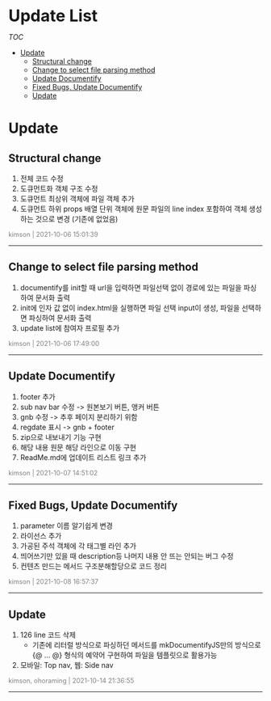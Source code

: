 <div style="font-size: 2rem; font-weight: 700;">Update List</div>

*TOC*

- [Update](#update)
  - [Structural change](#structural-change)
  - [Change to select file parsing method](#change-to-select-file-parsing-method)
  - [Update Documentify](#update-documentify)
  - [Fixed Bugs, Update Documentify](#fixed-bugs-update-documentify)
  - [Update](#update-1)

# Update

## Structural change

1. 전체 코드 수정
2. 도큐먼트화 객체 구조 수정
3. 도큐먼트 최상위 객체에 파일 객체 추가
4. 도큐먼트 하위 props 배열 단위 객체에 원문 파일의 line index 포함하여 객체 생성하는 것으로 변경 (기존에 없었음)

<span style="color: gray; font-size: .8rem">kimson | 2021-10-06 15:01:39</span>

-----

## Change to select file parsing method

1. documentify를 init할 때 url을 입력하면 파일선택 없이 경로에 있는 파일을 파싱하여 문서화 출력
2. init에 인자 값 없이 index.html을 실행하면 파일 선택 input이 생성, 파일을 선택하면 파싱하여 문서화 출력
3. update list에 참여자 프로필 추가

<span style="color: gray; font-size: .8rem">kimson | 2021-10-06 17:49:00</span>

-----

## Update Documentify

1. footer 추가
2. sub nav bar 수정 -> 원본보기 버튼, 앵커 버튼
3. gnb 수정 -> 추후 페이지 분리하기 위함
4. regdate 표시 -> gnb + footer
5. zip으로 내보내기 기능 구현
6. 해당 내용 원문 해당 라인으로 이동 구현
7. ReadMe.md에 업데이트 리스트 링크 추가

<span style="color: gray; font-size: .8rem">kimson | 2021-10-07 14:51:02</span>

-----

## Fixed Bugs, Update Documentify

1. parameter 이름 알기쉽게 변경
2. 라이선스 추가
3. 가공된 주석 객체에 각 태그별 라인 추가
4. 띄어쓰기만 있을 때 description등 나머지 내용 안 뜨는 안되는 버그 수정
5. 컨텐츠 만드는 메서드 구조분해할당으로 코드 정리

<span style="color: gray; font-size: .8rem">kimson | 2021-10-08 16:57:37</span>

-----

## Update

1. 126 line 코드 삭제
   - 기존에 리터럴 방식으로 파싱하던 메서드를 mkDocumentifyJS만의 방식으로 {@ ... @} 형식의 예약어 구현하여 파일을 템플릿으로 활용가능
2. 모바일: Top nav, 웹: Side nav

<span style="color: gray; font-size: .8rem;">kimson, ohoraming | 2021-10-14 21:36:55</span>

-----
